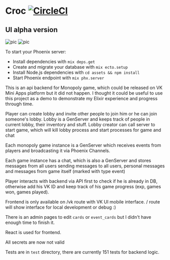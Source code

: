 # Croc [![CircleCI](https://circleci.com/gh/reetou/croc/tree/master.svg?style=svg&circle-token=b1764001723e2679daea66cbc5f5eb549b418122)](https://circleci.com/gh/reetou/croc/tree/master)

## UI alpha version
![pic](https://i.imgur.com/WdaCBhI.png)
![pic](https://i.imgur.com/ZTz8jVx.png)

To start your Phoenix server:

  * Install dependencies with `mix deps.get`
  * Create and migrate your database with `mix ecto.setup`
  * Install Node.js dependencies with `cd assets && npm install`
  * Start Phoenix endpoint with `mix phx.server`
  
  This is an api backend for Monopoly game, which could be released on VK Mini Apps platform but it did not happen. I thought it could be useful to use this project as a demo to demonstrate my Elixir experience and progress through time.
  
  Player can create lobby and invite other people to join him or he can join someone's lobby. Lobby is a GenServer and keeps track of people in current lobby, their inventory and stuff. Lobby creator can call server to start game, which will kill lobby process and start processes for game and chat
  
  Each monopoly game instance is a GenServer which receives events from players and broadcasting it via Phoenix Channels.
  
  Each game instance has a chat, which is also a GenServer and stores messages from all users sending messages to all users, personal messages and messages from game itself (marked with type event)
  
  Player interacts with backend via API first to check if he is already in DB, otherwise add his VK ID and keep track of his game progress (exp, games won, games played).
  
  Frontend is only available on /vk route with VK UI mobile interface. / route will show interface for local development or debug :)
  
  There is an admin pages to edit `cards` or `event_cards` but I didn't have enough time to finish it.
  
  React is used for frontend.
  
  All secrets are now not valid

  Tests are in `test` directory, there are currently 151 tests for backend logic.
